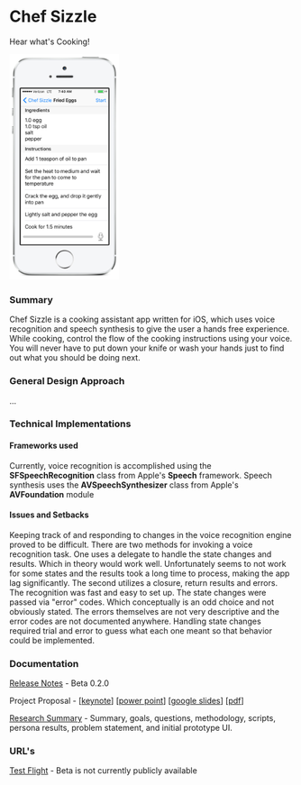 # Chef Sizzle
Hear what's Cooking!

<img src="assets/screenshot-single.png" alt="screenshot" height="400"/>

### Summary

Chef Sizzle is a cooking assistant app written for iOS, which uses voice recognition and speech synthesis to give the user a hands free experience. While cooking, control the flow of the cooking instructions using your voice. You will never have to put down your knife or wash your hands just to find out what you should be doing next.

### General Design Approach

...

### Technical Implementations

#### Frameworks used
Currently, voice recognition is accomplished using the **SFSpeechRecognition** class from Apple's **Speech** framework. Speech synthesis uses the **AVSpeechSynthesizer** class from Apple's **AVFoundation** module

#### Issues and Setbacks

Keeping track of and responding to changes in the voice recognition engine proved to be difficult. There are two methods for invoking a voice recognition task. One uses a delegate to handle the state changes and results. Which in theory would work well. Unfortunately seems to not work for some states and the results took a long time to process, making the app lag significantly. The second utilizes a closure, return results and errors. The recognition was fast and easy to set up. The state changes were passed via "error" codes. Which conceptually is an odd choice and not obviously stated. The errors themselves are not very descriptive and the error codes are not documented anywhere. Handling state changes required trial and error to guess what each one meant so that behavior could be implemented.

### Documentation

[Release Notes](documentation/release-notes.md) - Beta 0.2.0

Project Proposal - \[[keynote](documentation/Proposal.key)\] \[[power point](documentation/proposal.pptx)\] \[[google slides](https://docs.google.com/presentation/d/175Emj1Y6r1BjidKc95un5fMljHHE-9Nv1oms9oDnocs/edit#slide=id.g2b9498d323_2_50)\] \[[pdf](documentation/proposal.pdf)\]

[Research Summary](documentation/research.md) - Summary, goals, questions, methodology, scripts, persona results, problem statement, and initial prototype UI.

### URL's

[Test Flight]() - Beta is not currently publicly available
